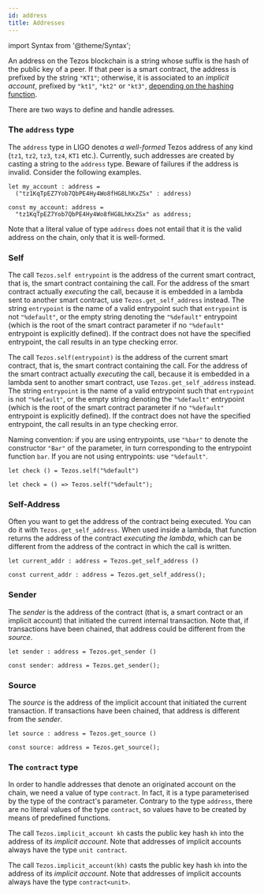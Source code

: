 ```yaml
---
id: address
title: Addresses
---
```


import Syntax from '@theme/Syntax';

An address on the Tezos blockchain is a string whose suffix is the
hash of the public key of a peer. If that peer is a smart contract,
the address is prefixed by the string `"KT1"`; otherwise, it is
associated to an _implicit account_, prefixed by `"kt1"`, `"kt2"` or
`"kt3"`,
[depending on the hashing function](https://tezos.gitlab.io/michelson-reference/#type-address).

There are two ways to define and handle adresses.

### The `address` type

The `address` type in LIGO denotes *a well-formed* Tezos address of
any kind (`tz1`, `tz2`, `tz3`, `tz4`, `KT1` etc.). Currently, such
addresses are created by casting a string to the `address`
type. Beware of failures if the address is invalid. Consider the
following examples.

<Syntax syntax="cameligo">

```cameligo group=address
let my_account : address =
  ("tz1KqTpEZ7Yob7QbPE4Hy4Wo8fHG8LhKxZSx" : address)
```

</Syntax>

<Syntax syntax="jsligo">

```jsligo group=address
const my_account: address =
  "tz1KqTpEZ7Yob7QbPE4Hy4Wo8fHG8LhKxZSx" as address;
```

</Syntax>

Note that a literal value of type `address` does not entail that it is
the valid address on the chain, only that it is well-formed.

### Self

<Syntax syntax="cameligo">

The call `Tezos.self entrypoint` is the address of the current smart
contract, that is, the smart contract containing the call. For the
address of the smart contract actually *executing* the call, because
it is embedded in a lambda sent to another smart contract, use
`Tezos.get_self_address` instead. The string `entrypoint` is the name
of a valid entrypoint such that `entrypoint` is not `"%default"`, or
the empty string denoting the `"%default"` entrypoint (which is the
root of the smart contract parameter if no `"%default"` entrypoint is
explicitly defined). If the contract does not have the specified
entrypoint, the call results in an type checking error.

</Syntax>

<Syntax syntax="jsligo">

The call `Tezos.self(entrypoint)` is the address of the current smart
contract, that is, the smart contract containing the call. For the
address of the smart contract actually *executing* the call, because
it is embedded in a lambda sent to another smart contract, use
`Tezos.get_self_address` instead. The string `entrypoint` is the name
of a valid entrypoint such that `entrypoint` is not `"%default"`, or
the empty string denoting the `"%default"` entrypoint (which is the
root of the smart contract parameter if no `"%default"` entrypoint is
explicitly defined). If the contract does not have the specified
entrypoint, the call results in an type checking error.

</Syntax>

Naming convention: if you are using entrypoints, use `"%bar"` to
denote the constructor `"Bar"` of the parameter, in turn corresponding
to the entrypoint function `bar`. If you are not using entrypoints:
use `"%default"`.

<Syntax syntax="cameligo">

```cameligo group=self
let check () = Tezos.self("%default")
```

</Syntax>

<Syntax syntax="jsligo">

```jsligo group=self
let check = () => Tezos.self("%default");
```

</Syntax>


### Self-Address

Often you want to get the address of the contract being executed. You
can do it with `Tezos.get_self_address`. When used inside a lambda,
that function returns the address of the contract *executing the
lambda*, which can be different from the address of the contract in
which the call is written.

<Syntax syntax="cameligo">

```cameligo group=address
let current_addr : address = Tezos.get_self_address ()
```

</Syntax>

<Syntax syntax="jsligo">

```jsligo group=address
const current_addr : address = Tezos.get_self_address();
```

</Syntax>

### Sender

The *sender* is the address of the contract (that is, a smart contract
or an implicit account) that initiated the current internal
transaction. Note that, if transactions have been chained, that
address could be different from the *source*.

<Syntax syntax="cameligo">

```cameligo group=sender
let sender : address = Tezos.get_sender ()
```

</Syntax>

<Syntax syntax="jsligo">

```jsligo group=sender
const sender: address = Tezos.get_sender();
```

</Syntax>

### Source

The *source* is the address of the implicit account that initiated the
current transaction. If transactions have been chained, that address
is different from the *sender*.

<Syntax syntax="cameligo">

```cameligo group=source
let source : address = Tezos.get_source ()
```

</Syntax>

<Syntax syntax="jsligo">

```jsligo group=source
const source: address = Tezos.get_source();
```

</Syntax>


### The `contract` type

In order to handle addresses that denote an originated account on the
chain, we need a value of type `contract`. In fact, it is a type
parameterised by the type of the contract's parameter. Contrary to the
type `address`, there are no literal values of the type `contract`, so
values have to be created by means of predefined functions.

<Syntax syntax="cameligo">

The call `Tezos.implicit_account kh` casts the public key hash `kh`
into the address of its *implicit account*. Note that addresses of
implicit accounts always have the type `unit contract`.

</Syntax>

<Syntax syntax="jsligo">

The call `Tezos.implicit_account(kh)` casts the public key hash `kh`
into the address of its *implicit account*. Note that addresses of
implicit accounts always have the type `contract<unit>`.

</Syntax>
